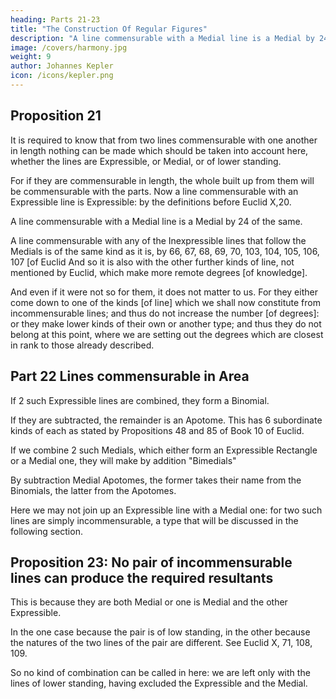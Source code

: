 ```yaml
---
heading: Parts 21-23
title: "The Construction Of Regular Figures"
description: "A line commensurable with a Medial line is a Medial by 24 of the same"
image: /covers/harmony.jpg
weight: 9
author: Johannes Kepler
icon: /icons/kepler.png
---
```



## Proposition 21


It is required to know that from two lines commensurable with one another in length nothing can be made which should be taken into account here, whether the lines are Expressible, or Medial, or of lower
standing.

For if they are commensurable in length, the whole built up from them will be commensurable with the parts. Now a line commensurable with an Expressible line is Expressible: by the definitions before Euclid X,20.

A line commensurable with a Medial line is a Medial by 24 of the same.

A line commensurable with any of the Inexpressible lines that follow the Medials is of the same kind as it is, by 66, 67, 68, 69, 70, 103, 104, 105, 106, 107 [of Euclid And so it is also with the other further kinds of line, not mentioned by Euclid, which make more remote degrees [of knowledge].

And even if it were not so for them, it does not matter to us. For they either come down to one of the kinds [of line] which we shall now constitute from incommensurable lines; and thus do not increase the number [of degrees]: or they make lower kinds of their own or another type; and thus they do not belong at this point, where we are setting out the degrees which are closest in rank to those already described.



## Part 22 Lines commensurable in Area

<!-- So, having dealt with  length, let us go on to those which are commensurable only in square.  -->

If 2 such Expressible lines are combined, they form a Binomial. 

If they are subtracted, the remainder is an Apotome. This has 6 subordinate kinds of each as stated by Propositions 48 and 85 of Book 10 of Euclid.

If we combine 2 such Medials, which either form an Expressible Rectangle or a Medial one, they will make by addition "Bimedials"

By subtraction Medial Apotomes, the former takes their name from the Binomials, the latter from the Apotomes.

Here we may not join up an Expressible line with a Medial one: for two such lines are simply incommensurable, a type that will be discussed in the following section.


## Proposition 23: No pair of incommensurable lines can produce the required resultants

<!-- There remain the lines completely  with one another. -->

This is because they are both Medial or one is Medial and the other Expressible.

In the one case because the pair is of low standing, in the other because the natures of the two lines of the pair are different. See Euclid X, 71, 108, 109.

So no kind of combination can be called in here: we are left only with the lines of lower standing, having excluded the Expressible and the Medial.


